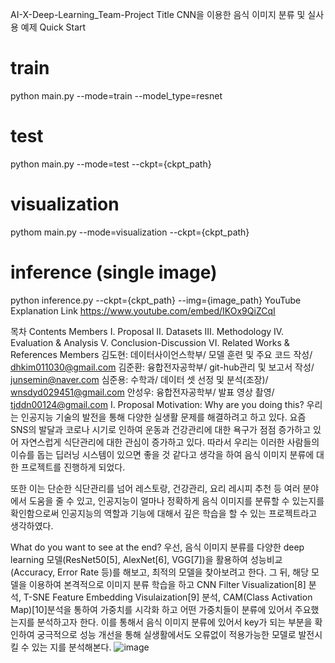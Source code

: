 AI-X-Deep-Learning_Team-Project
Title
CNN을 이용한 음식 이미지 분류 및 실사용 예제
Quick Start
# train
python main.py --mode=train --model_type=resnet
# test
python main.py --mode=test --ckpt={ckpt_path}
# visualization
pythom main.py --mode=visualization --ckpt={ckpt_path}
# inference (single image)
python inference.py --ckpt={ckpt_path} --img={image_path}
YouTube Explanation Link
https://www.youtube.com/embed/IKOx9QiZCqI

목차 Contents
Members
I. Proposal
II. Datasets
III. Methodology
IV. Evaluation & Analysis
V. Conclusion-Discussion
VI. Related Works & References
Members
김도현: 데이터사이언스학부/ 모델 훈련 및 주요 코드 작성/ dhkim011030@gmail.com
김준환: 융합전자공학부/ git-hub관리 및 보고서 작성/ junsemin@naver.com
심준용: 수학과/ 데이터 셋 선정 및 분석(조장)/ wnsdyd029451@gmail.com
안성우: 융합전자공학부/ 발표 영상 촬영/ tjddn00124@gmail.com
I. Proposal
Motivation: Why are you doing this?
우리는 인공지능 기술의 발전을 통해 다양한 실생활 문제를 해결하려고 하고 있다. 요즘 SNS의 발달과 코로나 시기로 인하여 운동과 건강관리에 대한 욕구가 점점 증가하고 있어 자연스럽게 식단관리에 대한 관심이 증가하고 있다. 따라서 우리는 이러한 사람들의 이슈를 돕는 딥러닝 시스템이 있으면 좋을 것 같다고 생각을 하여 음식 이미지 분류에 대한 프로젝트를 진행하게 되었다.

또한 이는 단순한 식단관리를 넘어 레스토랑, 건강관리, 요리 레시피 추천 등 여러 분야에서 도움을 줄 수 있고, 인공지능이 얼마나 정확하게 음식 이미지를 분류할 수 있는지를 확인함으로써 인공지능의 역할과 기능에 대해서 깊은 학습을 할 수 있는 프로젝트라고 생각하였다.

What do you want to see at the end?
우선, 음식 이미지 분류를 다양한 deep learning 모델(ResNet50[5], AlexNet[6], VGG[7])을 활용하여 성능비교(Accuracy, Error Rate 등)를 해보고, 최적의 모델을 찾아보려고 한다. 그 뒤, 해당 모델을 이용하여 본격적으로 이미지 분류 학습을 하고 CNN Filter Visualization[8] 분석, T-SNE Feature Embedding Visulaization[9] 분석, CAM(Class Activation Map)[10]분석을 통하여 가중치를 시각화 하고 어떤 가중치들이 분류에 있어서 주요했는지를 분석하고자 한다. 이를 통해서 음식 이미지 분류에 있어서 key가 되는 부분을 확인하여 궁극적으로 성능 개선을 통해 실생활에서도 오류없이 적용가능한 모델로 발전시킬 수 있는 지를 분석해본다.
![image](https://github.com/user-attachments/assets/e12aeaa9-4e78-494f-b3bf-ab1312abe86d)
